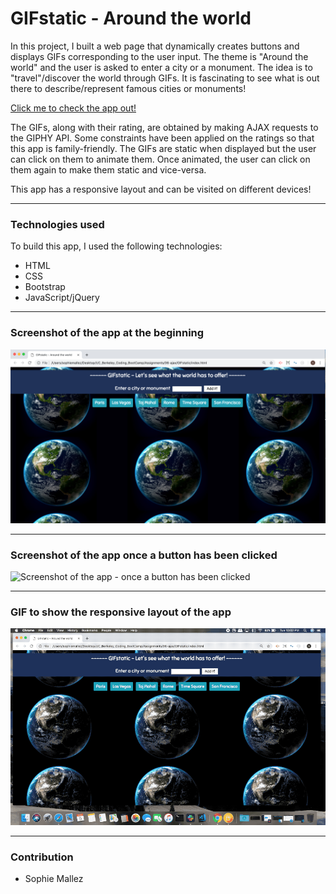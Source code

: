 # GIFstatic - Around the world

In this project, I built a web page that dynamically creates buttons and displays GIFs corresponding to the user input. The theme is "Around the world" and the user is asked to enter a city or a monument. The idea is to "travel"/discover the world through GIFs. It is fascinating to see what is out there to describe/represent famous cities or monuments!

[Click me to check the app out!](https://sophm.github.io/GIFstatic/)

The GIFs, along with their rating, are obtained by making AJAX requests to the GIPHY API. Some constraints have been applied on the ratings so that this app is family-friendly. The GIFs are static when displayed but the user can click on them to animate them. Once animated, the user can click on them again to make them static and vice-versa.

This app has a responsive layout and can be visited on different devices!

---

### Technologies used

To build this app, I used the following technologies:
- HTML
- CSS
- Bootstrap
- JavaScript/jQuery

---

### Screenshot of the app at the beginning

![Screenshot of the app at the beginning](https://github.com/SophM/GIFstatic/blob/master/assets/screenshot_gif_for_readme/screenshot-beginning.png?raw=true)

---

### Screenshot of the app once a button has been clicked

![Screenshot of the app - once a button has been clicked](https://github.com/SophM/GIFstatic/blob/master/assets/screenshot_gif_for_readme/screenshot-button-clicked.png?raw=true)

---

### GIF to show the responsive layout of the app

![GIF to show the responsive layout of the app](https://github.com/SophM/GIFstatic/blob/master/assets/screenshot_gif_for_readme/gif_show_responsive_layout.gif?raw=true)

--- 

### Contribution

- Sophie Mallez